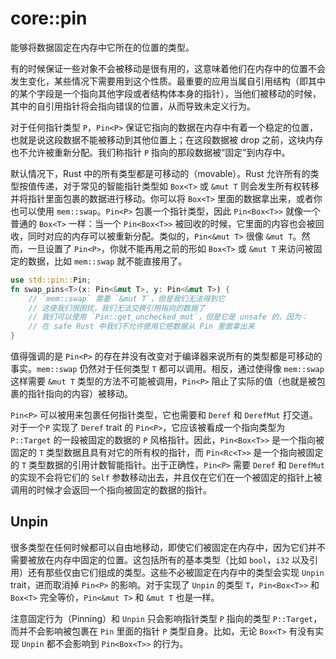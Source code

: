 # core::pin

能够将数据固定在内存中它所在的位置的类型。

有的时候保证一些对象不会被移动是很有用的，这意味着他们在内存中的位置不会发生变化，某些情况下需要用到这个性质。最重要的应用当属自引用结构（即其中的某个字段是一个指向其他字段或者结构体本身的指针），当他们被移动的时候，其中的自引用指针将会指向错误的位置，从而导致未定义行为。

对于任何指针类型 `P`，`Pin<P>` 保证它指向的数据在内存中有着一个稳定的位置，也就是说这段数据不能被移动到其他位置上；在这段数据被 drop 之前，这块内存也不允许被重新分配。我们称指针 `P` 指向的那段数据被“固定”到内存中。

默认情况下，Rust 中的所有类型都是可移动的（movable）。Rust 允许所有的类型按值传递，对于常见的智能指针类型如 `Box<T>` 或 `&mut T` 则会发生所有权转移并将指针里面包裹的数据进行移动。你可以将 `Box<T>` 里面的数据拿出来，或者你也可以使用 `mem::swap`。`Pin<P>` 包裹一个指针类型，因此 `Pin<Box<T>>` 就像一个普通的 `Box<T>` 一样：当一个 `Pin<Box<T>>` 被回收的时候，它里面的内容也会被回收，同时对应的内存可以被重新分配。类似的，`Pin<&mut T>` 很像 `&mut T`。然而，一旦设置了 `Pin<P>`，你就不能再用之前的形如 `Box<T>` 或 `&mut T` 来访问被固定的数据，比如 `mem::swap` 就不能直接用了。

```rust
use std::pin::Pin;
fn swap_pins<T>(x: Pin<&mut T>, y: Pin<&mut T>) {
    // `mem::swap` 需要 `&mut T`，但是我们无法得到它
    // 这使我们很困扰，我们无法交换引用指向的数据了
    // 我们可以使用 `Pin::get_unchecked_mut`，但是它是 unsafe 的，因为：
    // 在 safe Rust 中我们不允许使用它把数据从 Pin 里面拿出来
}
```

值得强调的是 `Pin<P>` 的存在并没有改变对于编译器来说所有的类型都是可移动的事实。`mem::swap` 仍然对于任何类型 `T` 都可以调用。相反，通过使得像 `mem::swap` 这样需要 `&mut T` 类型的方法不可能被调用，`Pin<P>` 阻止了实际的值（也就是被包裹的指针指向的内容）被移动。

`Pin<P>` 可以被用来包裹任何指针类型，它也需要和 `Deref` 和 `DerefMut` 打交道。对于一个`P` 实现了 `Deref` trait 的 `Pin<P>`，它应该被看成一个指向类型为 `P::Target` 的一段被固定的数据的 `P` 风格指针。因此，`Pin<Box<T>>` 是一个指向被固定的 `T` 类型数据且具有对它的所有权的指针，而 `Pin<Rc<T>>` 是一个指向被固定的 `T` 类型数据的引用计数智能指针。出于正确性，`Pin<P>` 需要 `Deref` 和 `DerefMut` 的实现不会将它们的 `Self` 参数移动出去，并且仅在它们在一个被固定的指针上被调用的时候才会返回一个指向被固定的数据的指针。

## Unpin

很多类型在任何时候都可以自由地移动，即使它们被固定在内存中，因为它们并不需要被放在内存中固定的位置。这包括所有的基本类型（比如 `bool`，`i32` 以及引用）还有那些仅由它们组成的类型。这些不必被固定在内存中的类型会实现 `Unpin` trait，进而取消掉 `Pin<P>` 的影响。对于实现了 `Unpin` 的类型 `T`，`Pin<Box<T>>` 和 `Box<T>` 完全等价，`Pin<&mut T>` 和 `&mut T` 也是一样。

注意固定行为（Pinning）和 `Unpin` 只会影响指针类型 `P` 指向的类型 `P::Target`，而并不会影响被包裹在 `Pin` 里面的指针 `P` 类型自身。比如，无论 `Box<T>` 有没有实现 `Unpin` 都不会影响到 `Pin<Box<T>>` 的行为。



